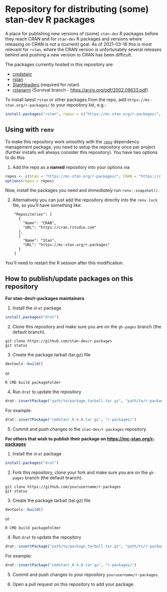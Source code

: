# Repository for distributing (some) stan-dev R packages

A place for publishing new versions of (some) `stan-dev` R packages before they reach CRAN and for `stan-dev` R packages and versions where releasing on CRAN is not a (current) goal. As of 2021-03-16 this is most relevant for `rstan`, where the CRAN version is unfortunately several releases behind and pushing a new version to CRAN has been difficult.

The packages currently hosted in this repository are:
 - [cmdstanr](https://github.com/stan-dev/cmdstanr)
 - [rstan](https://github.com/stan-dev/rstan)
 - [StanHeaders](https://github.com/stan-dev/stan) (required for rstan)
 - [rstanarm](https://github.com/stan-dev/rstanarm) (Survival branch - https://arxiv.org/pdf/2002.09633.pdf)

To install latest `rstan` or other packages from the repo, add `https://mc-stan.org/r-packages/` to your repository list, e.g.:

```r
install.packages("rstan", repos = c("https://mc-stan.org/r-packages/", getOption("repos")))
```

## Using with `renv`

To make this repository work smoothly with the [`renv`](https://rstudio.github.io/renv/) dependency management package, 
you need to setup the repository once per project (further installs will always consider this repository).
You have two options to do this:

1) Add the repo as a **named** repository into your options via

```r
repos <- c(Stan = "https://mc-stan.org/r-packages/", CRAN = "https://cloud.r-project.org")
options(repos = repos)
```

Now, install the packages you need and _immediately_ run `renv::snapshot()`.

2) Alternatively you can just add the repository directly into the `renv.lock` file, so you'll have something like:

```
    "Repositories": [
      {
        "Name": "CRAN",
        "URL": "https://cran.rstudio.com"
      },
      {
        "Name": "Stan",
        "URL": "https://mc-stan.org/r-packages"
      }
    ]
```

You'll need to restart the R session after this modification.

## How to publish/update packages on this repository

**For stan-dev/r-packages maintainers**

1. Install the `drat` package
```r
install.packages("drat")
```

2. Clone this repository and make sure you are on the `gh-pages` branch (the default branch).
```
git clone https://github.com/stan-dev/r-packages
git status
```

3. Create the package tarball (tar.gz) file
```r
devtools::build()
```
or

```
R CMD build packageFolder
```

4. Run `drat` to update the repository
```r
drat::insertPackage("path/to/package_tarball.tar.gz", "path/to/r-packages/")
```

For example:
```r
drat::insertPackage("cmdstanr_0.4.0.tar.gz", "r-packages/")
```

5. Commit and push changes to the `stan-dev/r-packages` repository.


**For others that wish to publish their package on https://mc-stan.org/r-packages**


1. Install the `drat` package
```r
install.packages("drat")
```

2. Fork this repository, clone your fork and make sure you are on the `gh-pages` branch (the default branch).
```
git clone https://github.com/yourusername/r-packages
git status
```

3. Create the package tarball (tar.gz) file
```r
devtools::build()
```
or

```
R CMD build packageFolder
```

4. Run `drat` to update the repository
```r
drat::insertPackage("path/to/package_tarball.tar.gz", "path/to/r-packages/")
```

For example:
```r
drat::insertPackage("cmdstanr_0.4.0.tar.gz", "r-packages/")
```

5. Commit and push changes to your repository `yourusername/r-packages`.

6. Open a pull request on this repository to add your package.
